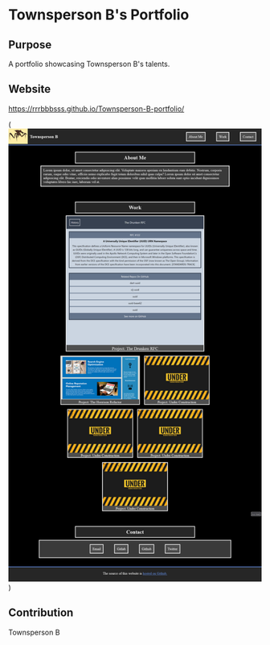 # Townsperson B's Portfolio

## Purpose
A portfolio showcasing Townsperson B's talents.

## Website
https://rrrbbbsss.github.io/Townsperson-B-portfolio/

[comment]: <> (todo: take screenshot when done)
(![Townsperson B's portfolio website](./assets/images/screenshot.png))

## Contribution
Townsperson B

